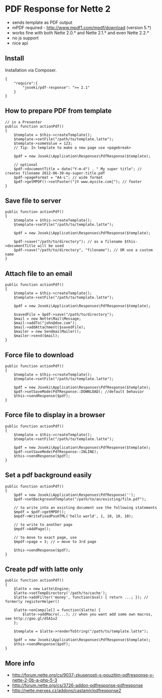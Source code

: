 PDF Response for Nette 2
===

- sends template as PDF output
- mPDF required - http://www.mpdf1.com/mpdf/download (version 5.*)
- works fine with both Nette 2.0.* and Nette 2.1.* and even Nette 2.2.*
- no js support
- nice api

Install
---
Installation via Composer.

    {
        "require":{
            "joseki/pdf-response": ">= 2.1"
        }
    }


How to prepare PDF from template
---

    // in a Presenter
    public function actionPdf()
    {
        $template = $this->createTemplate();
        $template->setFile("/path/to/template.latte");
        $template->someValue = 123;
        // Tip: In template to make a new page use <pagebreak>

        $pdf = new Joseki\Application\Responses\PdfResponse($template);

        // optional
        $pdf->documentTitle = date("Y-m-d") . " My super title"; // creates filename 2012-06-30-my-super-title.pdf
        $pdf->pageFormat = "A4-L"; // wide format
        $pdf->getMPDF()->setFooter("|© www.mysite.com|"); // footer
    }

Save file to server
---

    public function actionPdf()
    {
        $template = $this->createTemplate();
        $template->setFile("/path/to/template.latte");

        $pdf = new Joseki\Application\Responses\PdfResponse($template);

        $pdf->save("/path/to/directory"); // as a filename $this->documentTitle will be used
        $pdf->save("/path/to/directory", "filename"); // OR use a custom name
    }


Attach file to an email
---

    public function actionPdf()
    {
        $template = $this->createTemplate();
        $template->setFile("/path/to/template.latte");

        $pdf = new Joseki\Application\Responses\PdfResponse($template);

        $savedFile = $pdf->save("/path/to/directory");
        $mail = new Nette\Mail\Message;
        $mail->addTo("john@doe.com");
        $mail->addAttachment($savedFile);
        $mailer = new SendmailMailer();
        $mailer->send($mail);
    }
    

Force file to download
---

    public function actionPdf()
    {
        $template = $this->createTemplate();
        $template->setFile("/path/to/template.latte");

        $pdf = new Joseki\Application\Responses\PdfResponse($template);
        $pdf->setSaveMode(PdfResponse::DOWNLOAD); //default behavior
        $this->sendResponse($pdf);
    }
    

Force file to display in a browser
---

    public function actionPdf()
    {
        $template = $this->createTemplate();
        $template->setFile("/path/to/template.latte");

        $pdf = new Joseki\Application\Responses\PdfResponse($template);
        $pdf->setSaveMode(PdfResponse::INLINE);
        $this->sendResponse($pdf);
    }
    

Set a pdf background easily
---

    public function actionPdf()
    {
        $pdf = new Joseki\Application\Responses\PdfResponse('');
        $pdf->setBackgroundTemplate("/path/to/an/existing/file.pdf");

        // to write into an existing document use the following statements
        $mpdf = $pdf->getMPDF();
        $mpdf->WriteFixedPosHTML('hello world', 1, 10, 10, 10);

        // to write to another page
        $mpdf->AddPage();

        // to move to exact page, use
        $mpdf->page = 3; // = move to 3rd page

        $this->sendResponse($pdf);
    }


Create pdf with latte only
---

    public function actionPdf()
    {
        $latte = new Latte\Engine;
        $latte->setTempDirectory('/path/to/cache');
        $latte->addFilter('money', function($val) { return ...; }); // formerly registerHelper()

        $latte->onCompile[] = function($latte) {
            $latte->addMacro(...); // when you want add some own macros, see http://goo.gl/d5A1u2
        };

        $template = $latte->renderToString("/path/to/template.latte");

        $pdf = new Joseki\Application\Responses\PdfResponse($template);
        $this->sendResponse($pdf);
    }

More info
---

- http://forum.nette.org/cs/9037-zkusenosti-s-pouzitim-pdfresponse-v-nette-2-0b-a-php-5-3
- http://forum.nette.org/cs/3726-addon-pdfresponse-pdfresponse
- http://nette.merxes.cz/addons/castamir/pdfresponse2
